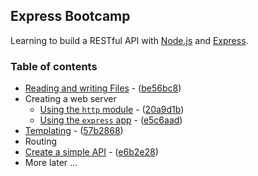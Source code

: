 ## Express Bootcamp

Learning to build a RESTful API with [Node.js](https://nodejs.org/en/) and [Express](https://expressjs.com/).

### Table of contents

- [Reading and writing Files](https://github.com/ychinamale/expressBootcamp/tree/be56bc8d68e84a654077311029702a8146017553) - ([be56bc8](https://github.com/ychinamale/expressBootcamp/commit/be56bc8d68e84a654077311029702a8146017553))
- Creating a web server
  - [Using the `http` module](https://github.com/ychinamale/expressBootcamp/tree/20a9d1b8b17f50f5ea1d62549039a92f63f09e57) - ([20a9d1b](https://github.com/ychinamale/expressBootcamp/commit/20a9d1b8b17f50f5ea1d62549039a92f63f09e57))
  - [Using the `express` app](https://github.com/ychinamale/expressBootcamp/tree/e5c6aad0a5cf980366730a57a7a328a2aa39049e) - ([e5c6aad](https://github.com/ychinamale/expressBootcamp/commit/e5c6aad0a5cf980366730a57a7a328a2aa39049e))
- [Templating](https://github.com/ychinamale/expressBootcamp/tree/57b2868569955bca6c7d6c16ed5b7756ef9fda18) - ([57b2868](https://github.com/ychinamale/expressBootcamp/commit/57b2868569955bca6c7d6c16ed5b7756ef9fda18))
- Routing
- [Create a simple API](https://github.com/ychinamale/expressBootcamp/tree/e6b2e2843c2bed6ca618656b66bfdcb42d02358a) - ([e6b2e28](https://github.com/ychinamale/expressBootcamp/commit/e6b2e2843c2bed6ca618656b66bfdcb42d02358a))
- More later ...

 
